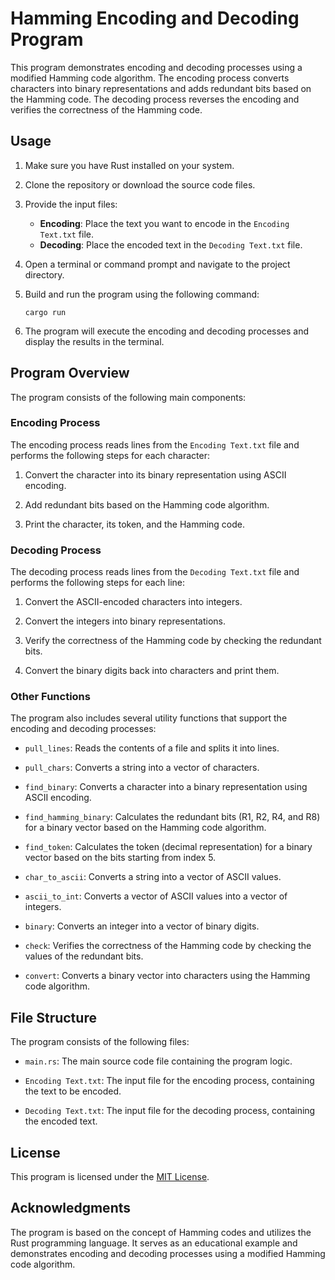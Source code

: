 # Hamming Encoding and Decoding Program

This program demonstrates encoding and decoding processes using a modified Hamming code algorithm. The encoding process converts characters into binary representations and adds redundant bits based on the Hamming code. The decoding process reverses the encoding and verifies the correctness of the Hamming code.

## Usage

1. Make sure you have Rust installed on your system.

2. Clone the repository or download the source code files.

3. Provide the input files:
   - **Encoding**: Place the text you want to encode in the `Encoding Text.txt` file.
   - **Decoding**: Place the encoded text in the `Decoding Text.txt` file.

4. Open a terminal or command prompt and navigate to the project directory.

5. Build and run the program using the following command:
   ```
   cargo run
   ```

6. The program will execute the encoding and decoding processes and display the results in the terminal.

## Program Overview

The program consists of the following main components:

### Encoding Process

The encoding process reads lines from the `Encoding Text.txt` file and performs the following steps for each character:

1. Convert the character into its binary representation using ASCII encoding.

2. Add redundant bits based on the Hamming code algorithm.

3. Print the character, its token, and the Hamming code.

### Decoding Process

The decoding process reads lines from the `Decoding Text.txt` file and performs the following steps for each line:

1. Convert the ASCII-encoded characters into integers.

2. Convert the integers into binary representations.

3. Verify the correctness of the Hamming code by checking the redundant bits.

4. Convert the binary digits back into characters and print them.

### Other Functions

The program also includes several utility functions that support the encoding and decoding processes:

- `pull_lines`: Reads the contents of a file and splits it into lines.

- `pull_chars`: Converts a string into a vector of characters.

- `find_binary`: Converts a character into a binary representation using ASCII encoding.

- `find_hamming_binary`: Calculates the redundant bits (R1, R2, R4, and R8) for a binary vector based on the Hamming code algorithm.

- `find_token`: Calculates the token (decimal representation) for a binary vector based on the bits starting from index 5.

- `char_to_ascii`: Converts a string into a vector of ASCII values.

- `ascii_to_int`: Converts a vector of ASCII values into a vector of integers.

- `binary`: Converts an integer into a vector of binary digits.

- `check`: Verifies the correctness of the Hamming code by checking the values of the redundant bits.

- `convert`: Converts a binary vector into characters using the Hamming code algorithm.

## File Structure

The program consists of the following files:

- `main.rs`: The main source code file containing the program logic.

- `Encoding Text.txt`: The input file for the encoding process, containing the text to be encoded.

- `Decoding Text.txt`: The input file for the decoding process, containing the encoded text.

## License

This program is licensed under the [MIT License](https://opensource.org/licenses/MIT).

## Acknowledgments

The program is based on the concept of Hamming codes and utilizes the Rust programming language. It serves as an educational example and demonstrates encoding and decoding processes using a modified Hamming code algorithm.
